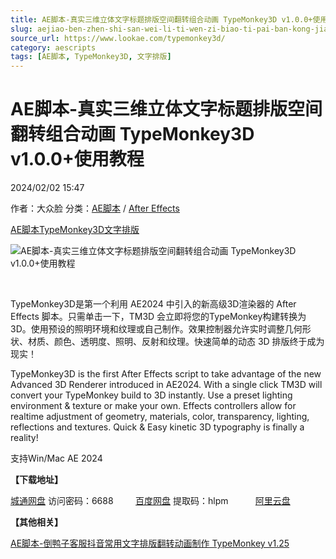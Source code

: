 ```yaml
---
title: AE脚本-真实三维立体文字标题排版空间翻转组合动画 TypeMonkey3D v1.0.0+使用教程
slug: aejiao-ben-zhen-shi-san-wei-li-ti-wen-zi-biao-ti-pai-ban-kong-jian-fan-zhuan-zu-he-dong-hua-typemonkey3d-v1-0-0-shi-yong-jiao-cheng
source_url: https://www.lookae.com/typemonkey3d/
category: aescripts
tags: [AE脚本, TypeMonkey3D, 文字排版]
---
```

# AE脚本-真实三维立体文字标题排版空间翻转组合动画 TypeMonkey3D v1.0.0+使用教程

2024/02/02 15:47

作者：大众脸
分类：[AE脚本](https://www.lookae.com/after-effects/aescripts/) / [After Effects](https://www.lookae.com/after-effects/)

[AE脚本](https://www.lookae.com/tag/ae%e8%84%9a%e6%9c%ac/)[TypeMonkey3D](https://www.lookae.com/tag/typemonkey3d/)[文字排版](https://www.lookae.com/tag/%e6%96%87%e5%ad%97%e6%8e%92%e7%89%88/)

![AE脚本-真实三维立体文字标题排版空间翻转组合动画 TypeMonkey3D v1.0.0+使用教程](https://www.lookae.com/wp-content/uploads/2024/02/TypeMonkey3D.jpg "AE脚本-真实三维立体文字标题排版空间翻转组合动画 TypeMonkey3D v1.0.0+使用教程-LookAE.com")

[﻿](https://cloud.video.taobao.com/play/u/null/p/1/e/6/t/1/449238423158.mp4)

TypeMonkey3D是第一个利用 AE2024 中引入的新高级3D渲染器的 After Effects 脚本。只需单击一下，TM3D 会立即将您的TypeMonkey构建转换为3D。使用预设的照明环境和纹理或自己制作。效果控制器允许实时调整几何形状、材质、颜色、透明度、照明、反射和纹理。快速简单的动态 3D 排版终于成为现实！

TypeMonkey3D is the first After Effects script to take advantage of the new Advanced 3D Renderer introduced in AE2024. With a single click TM3D will convert your TypeMonkey build to 3D instantly. Use a preset lighting environment & texture or make your own. Effects controllers allow for realtime adjustment of geometry, materials, color, transparency, lighting, reflections and textures. Quick & Easy kinetic 3D typography is finally a reality!

支持Win/Mac AE 2024

**【下载地址】**

[城通网盘](https://url70.ctfile.com/f/2827370-1017409541-635fcf?p=4431) 访问密码：6688         [百度网盘](https://pan.baidu.com/s/1LA2K8PXXDiEgWgy8MKgSAw?pwd=hlpm) 提取码：hlpm           [阿里云盘](https://www.alipan.com/s/RfWmAuofuWH)

**【其他相关】**

[AE脚本-倒鸭子客服抖音常用文字排版翻转动画制作 TypeMonkey v1.25](https://www.lookae.com/typemonkey-125/)
